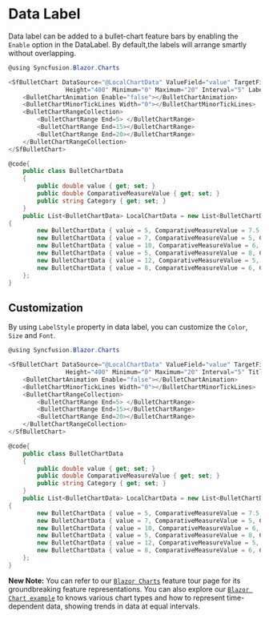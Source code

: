 # Data Label

Data label can be added to a bullet-chart feature bars by enabling the `Enable` option in the DataLabel. By default,the labels will arrange smartly without overlapping.

```csharp
@using Syncfusion.Blazor.Charts

<SfBulletChart DataSource="@LocalChartData" ValueField="value" TargetField="ComparativeMeasureValue" CategoryField="Category"
                Height="400" Minimum="0" Maximum="20" Interval="5" LabelFormat="{value}%" Title="Profit in Percentage">
    <BulletChartAnimation Enable="false"></BulletChartAnimation>
    <BulletChartMinorTickLines Width="0"></BulletChartMinorTickLines>
    <BulletChartRangeCollection>
        <BulletChartRange End=5> </BulletChartRange>
        <BulletChartRange End=15></BulletChartRange>
        <BulletChartRange End=20></BulletChartRange>
    </BulletChartRangeCollection>
</SfBulletChart>

@code{
    public class BulletChartData
    {
        public double value { get; set; }
        public double ComparativeMeasureValue { get; set; }
        public string Category { get; set; }
    }
    public List<BulletChartData> LocalChartData = new List<BulletChartData>
{
        new BulletChartData { value = 5, ComparativeMeasureValue = 7.5, Category = "2001" },
        new BulletChartData { value = 7, ComparativeMeasureValue = 5, Category = "2002" },
        new BulletChartData { value = 10, ComparativeMeasureValue = 6, Category = "2003" },
        new BulletChartData { value = 5, ComparativeMeasureValue = 8, Category = "2004" },
        new BulletChartData { value = 12, ComparativeMeasureValue = 5, Category = "2005" },
        new BulletChartData { value = 8, ComparativeMeasureValue = 6, Category = "2006" }
    };
}
```

## Customization

By using `LabelStyle` property in data label, you can customize the `Color`, `Size` and `Font`.

```csharp
@using Syncfusion.Blazor.Charts

<SfBulletChart DataSource="@LocalChartData" ValueField="value" TargetField="ComparativeMeasureValue" CategoryField="Category"
                Height="400" Minimum="0" Maximum="20" Interval="5" Title="Profit in %">
    <BulletChartAnimation Enable="false"></BulletChartAnimation>
    <BulletChartMinorTickLines Width="0"></BulletChartMinorTickLines>
    <BulletChartRangeCollection>
        <BulletChartRange End=5> </BulletChartRange>
        <BulletChartRange End=15></BulletChartRange>
        <BulletChartRange End=20></BulletChartRange>
    </BulletChartRangeCollection>
</SfBulletChart>

@code{
    public class BulletChartData
    {
        public double value { get; set; }
        public double ComparativeMeasureValue { get; set; }
        public string Category { get; set; }
    }
    public List<BulletChartData> LocalChartData = new List<BulletChartData>
{
        new BulletChartData { value = 5, ComparativeMeasureValue = 7.5, Category = "2001" },
        new BulletChartData { value = 7, ComparativeMeasureValue = 5, Category = "2002" },
        new BulletChartData { value = 10, ComparativeMeasureValue = 6, Category = "2003" },
        new BulletChartData { value = 5, ComparativeMeasureValue = 8, Category = "2004" },
        new BulletChartData { value = 12, ComparativeMeasureValue = 5, Category = "2005" },
        new BulletChartData { value = 8, ComparativeMeasureValue = 6, Category = "2006" }
    };
}
```

**New Note:** You can refer to our [`Blazor Charts`](https://www.syncfusion.com/blazor-components/blazor-charts) feature tour page for its groundbreaking feature representations. You can also explore our [`Blazor Chart example`](https://blazor.syncfusion.com/demos/chart/line?theme=bootstrap4) to knows various chart types and how to represent time-dependent data, showing trends in data at equal intervals.